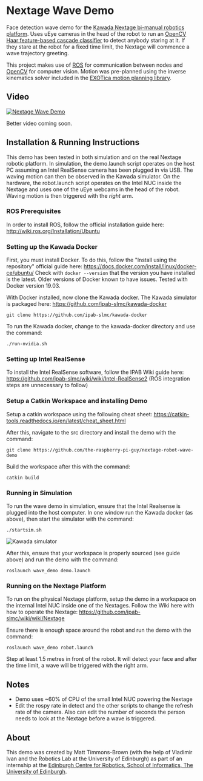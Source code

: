 # Nextage Wave Demo
Face detection wave demo for the [Kawada Nextage bi-manual robotics platform](http://nextage.kawada.jp/en/). Uses uEye cameras in the head of the robot to run an [OpenCV Haar feature-based cascade classifier](https://docs.opencv.org/3.4/db/d28/tutorial_cascade_classifier.html) to detect anybody staring at it. If they stare at the robot for a fixed time limit, the Nextage will commence a wave trajectory greeting.

This project makes use of [ROS](https://www.ros.org) for communication between nodes and [OpenCV](https://opencv.org) for computer vision. Motion was pre-planned using the inverse kinematics solver included in the [EXOTica motion planning library](https://ipab-slmc.github.io/exotica/overview.html).

## Video
[![Nextage Wave Demo](http://img.youtube.com/vi/-q6xLpI4pFU/0.jpg)](https://www.youtube.com/watch?v=-q6xLpI4pFU&feature=youtu.be "Nextage Video")

Better video coming soon.

## Installation & Running Instructions
This demo has been tested in both simulation and on the real Nextage robotic platform. In simulation, the demo.launch script operates on the host PC assuming an Intel RealSense camera has been plugged in via USB. The waving motion can then be observed in the Kawada simulator. On the hardware, the robot.launch script operates on the Intel NUC inside the Nextage and uses one of the uEye webcams in the head of the robot. Waving motion is then triggered with the *right* arm.

### ROS Prerequisites
In order to install ROS, follow the official installation guide here: http://wiki.ros.org/Installation/Ubuntu

### Setting up the Kawada Docker
First, you must install Docker. To do this, follow the "Install using the repository" official guide here: https://docs.docker.com/install/linux/docker-ce/ubuntu/ Check with ```docker --version``` that the version you have installed is the latest. Older versions of Docker known to have issues. Tested with Docker version 19.03.

With Docker installed, now clone the Kawada docker. The Kawada simulator is packaged here: https://github.com/ipab-slmc/kawada-docker

```git clone https://github.com/ipab-slmc/kawada-docker```

To run the Kawada docker, change to the kawada-docker directory and use the command:

```./run-nvidia.sh```

### Setting up Intel RealSense
To install the Intel RealSense software, follow the IPAB Wiki guide here: https://github.com/ipab-slmc/wiki/wiki/Intel-RealSense2 (ROS integration steps are unnecessary to follow)

### Setup a Catkin Workspace and installing Demo
Setup a catkin workspace using the following cheat sheet: https://catkin-tools.readthedocs.io/en/latest/cheat_sheet.html

After this, navigate to the src directory and install the demo with the command:

```git clone https://github.com/the-raspberry-pi-guy/nextage-robot-wave-demo```

Build the workspace after this with the command:

```catkin build```

### Running in Simulation
To run the wave demo in simulation, ensure that the Intel Realsense is plugged into the host computer. In one window run the Kawada docker (as above), then start the simulator with the command:

```./startsim.sh```

![Kawada simulator](https://raw.githubusercontent.com/the-raspberry-pi-guy/nextage-robot-wave-demo/master/img/sim.png)

After this, ensure that your workspace is properly sourced (see guide above) and run the demo with the command:

```roslaunch wave_demo demo.launch```

### Running on the Nextage Platform
To run on the physical Nextage platform, setup the demo in a workspace on the internal Intel NUC inside one of the Nextages. Follow the Wiki here with how to operate the Nextage: https://github.com/ipab-slmc/wiki/wiki/Nextage

Ensure there is enough space around the robot and run the demo with the command:

```roslaunch wave_demo robot.launch```

Step at least 1.5 metres in front of the robot. It will detect your face and after the time limit, a wave will be triggered with the right arm.

## Notes
* Demo uses ~60% of CPU of the small Intel NUC powering the Nextage
* Edit the rospy rate in detect and the other scripts to change the refresh rate of the camera. Also can edit the number of seconds the person needs to look at the Nextage before a wave is triggered.

## About
This demo was created by Matt Timmons-Brown (with the help of Vladimir Ivan and the Robotics Lab at the University of Edinburgh) as part of an internship at the [Edinburgh Centre for Robotics, School of Informatics, The University of Edinburgh](https://www.edinburgh-robotics.org).
